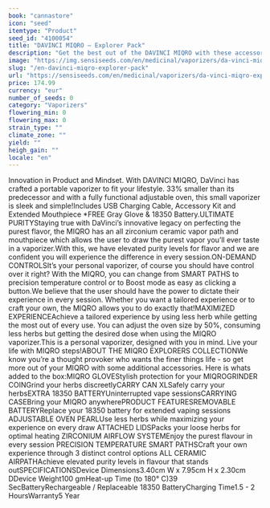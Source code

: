 ```yaml
---
book: "cannastore"
icon: "seed"
itemtype: "Product"
seed_id: "4100054"
title: "DAVINCI MIQRO – Explorer Pack"
description: "Get the best out of the DAVINCI MIQRO with these accessories and achieve your tailored-made vaporizing experience. Buy your DAVINCI MIQRO Explorer Pack here."
image: "https://img.sensiseeds.com/en/medicinal/vaporizers/da-vinci-miqro-explorer-pack-image.png"
slug: "/en-davinci-miqro-explorer-pack"
url: "https://sensiseeds.com/en/medicinal/vaporizers/da-vinci-miqro-explorer-pack?a_aid=cannastore"
price: 174.99
currency: "eur"
number_of_seeds: 0
category: "Vaporizers"
flowering_min: 0
flowering_max: 0
strain_type: ""
climate_zone: ""
yield: ""
heigh_gain: ""
locale: "en"
---
```

Innovation in Product and Mindset. With DAVINCI MIQRO, DaVinci has crafted a portable vaporizer to fit your lifestyle. 33% smaller than its predecessor and with a fully functional adjustable oven, this small vaporizer is sleek and simple!Includes USB Charging Cable, Accessory Kit and Extended Mouthpiece *FREE Gray Glove & 18350 Battery.ULTIMATE PURITYStaying true with DaVinci’s innovative legacy on perfecting the purest flavor, the MIQRO has an all zirconium ceramic vapor path and mouthpiece which allows the user to draw the purest vapor you’ll ever taste in a vaporizer.With this, we have elevated purity levels for flavor and we are confident you will experience the difference in every session.ON-DEMAND CONTROLSIt’s your personal vaporizer, of course you should have control over it right? With the MIQRO, you can change from SMART PATHS to precision temperature control or to Boost mode as easy as clicking a button.We believe that the user should have the power to dictate their experience in every session. Whether you want a tailored experience or to craft your own, the MIQRO allows you to do exactly that!MAXIMIZED EXPERIENCEAchieve a tailored experience by using less herb while getting the most out of every use. You can adjust the oven size by 50%, consuming less herbs but getting the desired dose when using the MIQRO vaporizer.This is a personal vaporizer, designed with you in mind. Live your life with MIQRO steps!ABOUT THE MIQRO EXPLORERS COLLECTIONWe know you’re a thought provoker who wants the finer things life - so get more out of your MIQRO with some additional accessories. Here is whats added to the box:MIQRO GLOVEStylish protection for your MIQROGRINDER COINGrind your herbs discreetlyCARRY CAN XLSafely carry your herbsEXTRA 18350 BATTERYUninterrupted vape sessionsCARRYING CASEBring your MIQRO anywherePRODUCT FEATURESREMOVABLE BATTERYReplace your 18350 battery for extended vaping sessions ADJUSTABLE OVEN PEARLUse less herbs while maximizing your experience on every draw ATTACHED LIDSPacks your loose herbs for optimal heating ZIRCONIUM AIRFLOW SYSTEMEnjoy the purest flavour in every session PRECISION TEMPERATURE SMART PATHSCraft your own experience through 3 distinct control options ALL CERAMIC AIRPATHAchieve elevated purity levels in flavour that stands outSPECIFICATIONSDevice Dimensions3.40cm W x 7.95cm H x 2.30cm DDevice Weight100 gmHeat-up Time (to 180° C)39 SecBatteryRechargeable / Replaceable 18350 BatteryCharging Time1.5 - 2 HoursWarranty5 Year
